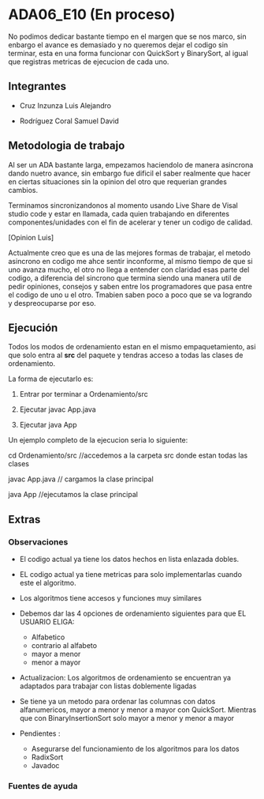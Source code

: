 # ADA06_E10 (En proceso)

No podimos dedicar bastante tiempo en el margen que se nos marco, sin enbargo el avance es demasiado y no queremos dejar el codigo sin terminar, esta en una forma funcionar con QuickSort y BinarySort, al igual que registras metricas de ejecucion de cada uno.

## Integrantes

* Cruz Inzunza Luis Alejandro

* Rodríguez Coral Samuel David

## Metodologia de trabajo

Al ser un ADA bastante larga, empezamos haciendolo de manera asincrona dando nuetro avance, sin embargo fue dificil el saber realmente que hacer en ciertas situaciones sin la opinion del otro que requerian grandes cambios.

Terminamos sincronizandonos al momento usando Live Share de Visal studio code y estar en llamada, cada quien trabajando en diferentes componentes/unidades con el fin de acelerar y tener un codigo de calidad.

[Opinion Luis]

Actualmente creo que es una de las mejores formas de trabajar, el metodo asincrono en codigo me ahce sentir inconforme, al mismo tiempo de que si uno avanza mucho, el otro no llega a entender con claridad esas parte del codigo, a diferencia del sincrono que termina siendo una manera util de pedir opiniones, consejos y saben entre los programadores que pasa entre el codigo de uno u el otro. Tmabien saben poco a poco que se va logrando y despreocuparse por eso.

## Ejecución

Todos los modos de ordenamiento estan en el mismo empaquetamiento, asi que solo entra al **src** del paquete y tendras acceso a todas las clases de ordenamiento.

La forma de ejecutarlo es:

1. Entrar por terminar a Ordenamiento/src

2. Ejecutar javac App.java

3. Ejecutar java App


Un ejemplo completo de la ejecucion seria lo siguiente:

cd Ordenamiento/src //accedemos a la carpeta src donde estan todas las clases

javac App.java // cargamos la clase principal

java App //ejecutamos la clase principal

## Extras

### Observaciones

* El codigo actual ya tiene los datos hechos en lista enlazada dobles.

* EL codigo actual ya tiene metricas para solo implementarlas cuando este el algoritmo.

* Los algoritmos tiene accesos y funciones muy similares

* Debemos dar las 4 opciones de ordenamiento siguientes para que EL USUARIO ELIGA:
    * Alfabetico
    * contrario al alfabeto
    * mayor a menor
    * menor a mayor

* Actualizacion: Los algoritmos de ordenamiento se encuentran ya adaptados para trabajar con listas doblemente ligadas

* Se tiene ya un metodo para ordenar las columnas con datos alfanumericos, mayor a menor y menor a mayor con QuickSort. Mientras que con BinaryInsertionSort solo mayor a menor y menor a mayor

* Pendientes : 
    * Asegurarse del funcionamiento de los algoritmos para los datos
    * RadixSort
    * Javadoc

### Fuentes de ayuda